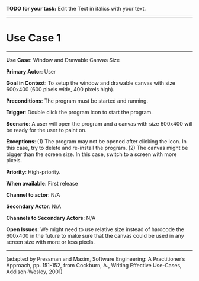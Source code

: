 **TODO for your task:** Edit the Text in italics with your text.

<hr>

# Use Case 1

<hr>

**Use Case**: Window and Drawable Canvas Size

**Primary Actor**: User

**Goal in Context**: To setup the window and drawable canvas with size 600x400 (600 pixels wide, 400 pixels high).

**Preconditions**: The program must be started and running. 

**Trigger**: Double click the program icon to start the program.
  
**Scenario**: A user will open the program and a canvas with size 600x400 will be ready for the user to paint on. 
 
**Exceptions**: (1) The program may not be opened after clicking the icon. In this case, try to delete and re-install the program. (2) The canvas might be bigger than the screen size. In this case, switch to a screen with more pixels.

**Priority**: High-priority.

**When available**: First release

**Channel to actor**: N/A

**Secondary Actor**: N/A

**Channels to Secondary Actors**: N/A

**Open Issues**: We might need to use relative size instead of hardcode the 600x400 in the future to make sure that the canvas could be used in any screen size with more or less pixels.

<hr>



(adapted by Pressman and Maxim, Software Engineering: A Practitioner’s Approach, pp. 151-152, from Cockburn,
A., Writing Effective Use-Cases, Addison-Wesley, 2001)
